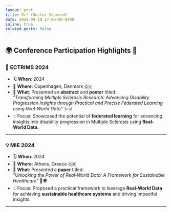 ```yaml
---
layout: post
title: Dr² (Doctor Squared)
date: 2024-09-18 17:00:00-0400
inline: true
related_posts: false
---
```


## 🌍 Conference Participation Highlights 🚀

### 🧠 **ECTRIMS 2024**  
- 🗓️ **When**: 2024  
- 📍 **Where**: Copenhagen, Denmark 🇩🇰  
- 🎤 **What**: Presented an **abstract** and **poster** titled:  
  *"Transforming Multiple Sclerosis Research: Advancing Disability Progression Insights through Practical and Precise Federated Learning using Real-World Data"* 🩺📊  
- 💡 Focus: Showcased the potential of **federated learning** for advancing insights into disability progression in Multiple Sclerosis using **Real-World Data**.

---

### 💡 **MIE 2024**  
- 🗓️ **When**: 2024  
- 📍 **Where**: Athens, Greece 🇬🇷  
- 🎤 **What**: Presented a **paper** titled:  
  *"Unlocking the Power of Real-World Data: A Framework for Sustainable Healthcare"* 🏥🌍  
- 💡 Focus: Proposed a practical framework to leverage **Real-World Data** for achieving **sustainable healthcare systems** and driving impactful insights.

---